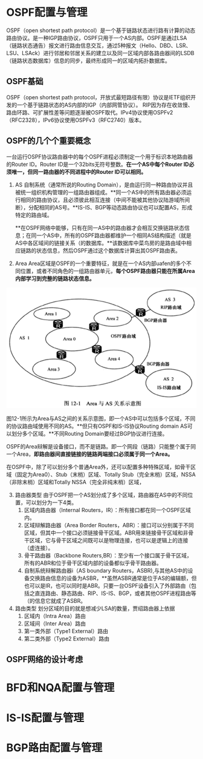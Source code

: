 # OSPF配置与管理
OSPF（open shortest path protocol）是一个基于链路状态进行路有计算的动态路由协议。是一种IGP路由协议，OSPF只用于一个AS内部。OSPF是通过LSA（链路状态通告）报文进行路由信息交互，通过5种报文（Hello、DBD、LSR、LSU、LSAck）进行邻居和邻居关系的建立以及同一区域内部各路由器间的LSDB（链路状态数据库）信息的同步，最终形成同一的区域内拓扑数据库。
## OSPF基础
OSPF（open shortest path protocol，开放式最短路径有限）协议是IETF组织开发的一个基于链路状态的AS内部的IGP（内部网管协议）。
RIP因为存在收敛慢、路由环路、可扩展性差等问题逐渐被OSPF取代。IPv4协议使用OSPFv2（RFC2328），IPv6协议使用OSPFv3（RFC2740）版本。
## OSPF的几个个重要概念
一台运行OSPF协议路由器中的每个OSPF进程必须制定一个用于标识本地路由器的Router ID。Router ID是一个32bits无符号整数。**在一个AS中每个Router ID必须唯一，但同一路由器的不同进程中的Router ID可以相同。**

1. AS 自制系统（通常所说的Routing Domain），是由运行同一种路由协议并且被统一组织机构管理的一组路由器组成。**同一个AS中的所有路由器必须运行相同的路由协议，且必须彼此相互连接（中间不能被其他协议陆游域所间断），分配相同的AS号。**IS-IS、BGP等动态路由协议也可以配置AS，形成特定的路由域。

    **在OSPF网络中能够，只有在同一AS中的路由器才会相互交换链路状态信息；在同一个AS中，所有的OSPF路由器都维护一个相同AS结构描述（就是AS中各区域间的链接关系（的数据库。**该数据库中菜鸟房的是路由域中相应链路的状态信息，然后OSPF通过这个数据库计算出其OSPF路由表。
2. Area
Area区域是OSPF的一个重要特征，就是在一个AS内部uafen的多个不同位置，或者不同角色的一组路由器单元，**每个OSPF路由器只能在所属Area内部学习到完整的链路状态信息。**

![](12-1.png)



图12-1所示为Area与AS之间的关系示意图，即一个AS中可以包括多个区域，不同的协议路由域使用不同的AS。**但只有OSPF和IS-IS协议Routing domain AS可以划分多个区域。**不同Routing Domain要经过BGP协议进行连接。

  OSPF的Area辩解是设备接口，而不是链路。即一个网段（链路）只能整个属于同一个Area，**即路由器间直接链接的链路两端接口必须属于同一个Area。**

  在OSPF中，除了可以划分多个普通Area外，还可以配置多种特殊区域，如骨干区域（固定为Area0）、Stub（末梢）区域、Totally Stub（完全末梢）区域，NSSA（非除末梢）区域和Totally NSSA（完全非纯末梢）区域，

3. 路由器类型
  由于OSPF把一个AS划分成了多个区域，路由器在AS中的不同位置，可以划分为一下4类。
    1. 区域内路由器（Internal Routers，IR）：所有接口都在同一个OSPF区域内。
    2. 区域辩解路由器（Area Border Routers，ABR）：接口可以分别属于不同区域，但其中一个接口必须链接骨干区域。ABR用来链接骨干区域和非骨干区域，它与骨干区域之间既可以是物理连接，也可以是逻辑上的连接（虚连接）。
    3. 骨干路由器（Backbone Routers,BR）：至少有一个接口属于骨干区域，所有的ABR和位于骨干区域内部的设备都似乎骨干路由器。
    4. 自制系统辩解路由器i（AS boundary Routers，ASBR),与其他AS中的设备交换路由信息的设备为ASBR，**虽然ASBR通常是位于AS的编辑额，但也可以是IR，也可以同时是ABR。只要一台OSPF设备引入了外部路由（包括之直连路由、静态路由、RIP、IS-IS、BGP，或者其他OSPF进程路由等（的信息它就成了ASBR。
4. 路由类型
划分区域的目的就是想减少LSA的数量，贾绍路由器上依据
   1. 区域内（Intra Area）路由
   2. 区域间（Inter Area）路由
   3. 第一类外部（Type1 External）路由
   4. 第二类外部（Type2 External）路由

## OSPF网络的设计考虑




# BFD和NQA配置与管理
# IS-IS配置与管理
# BGP路由配置与管理
# 




